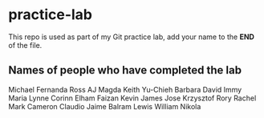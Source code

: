 # practice-lab
This repo is used as part of my Git practice lab, add your name to the __END__ of the file.

## Names of people who have completed the lab

Michael
Fernanda
Ross
AJ
Magda
Keith
Yu-Chieh
Barbara
David
Immy
Maria
Lynne
Corinn
Elham
Faizan
Kevin
James
Jose
Krzysztof
Rory
Rachel
Mark
Cameron
Claudio
Jaime
Balram
Lewis
William
Nikola

